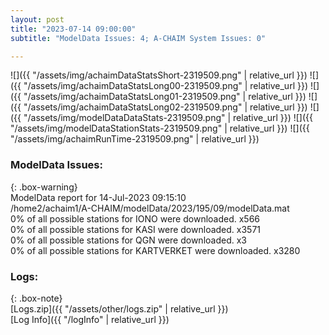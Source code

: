 ```yaml
---
layout: post
title: "2023-07-14 09:00:00"
subtitle: "ModelData Issues: 4; A-CHAIM System Issues: 0"

---
```


![]({{ "/assets/img/achaimDataStatsShort-2319509.png" | relative_url }})
![]({{ "/assets/img/achaimDataStatsLong00-2319509.png" | relative_url }})
![]({{ "/assets/img/achaimDataStatsLong01-2319509.png" | relative_url }})
![]({{ "/assets/img/achaimDataStatsLong02-2319509.png" | relative_url }})
![]({{ "/assets/img/modelDataDataStats-2319509.png" | relative_url }})
![]({{ "/assets/img/modelDataStationStats-2319509.png" | relative_url }})
![]({{ "/assets/img/achaimRunTime-2319509.png" | relative_url }})


### ModelData Issues:  
  
{: .box-warning}  
 ModelData report for 14-Jul-2023 09:15:10   
 /home2/achaim1/A-CHAIM/modelData/2023/195/09/modelData.mat   
 0% of all possible stations for IONO were downloaded. x566   
 0% of all possible stations for KASI were downloaded. x3571   
 0% of all possible stations for QGN were downloaded. x3   
 0% of all possible stations for KARTVERKET were downloaded. x3280   
  


### Logs:  
  
{: .box-note}  
[Logs.zip]({{ "/assets/other/logs.zip" | relative_url }})  
[Log Info]({{ "/logInfo" | relative_url }})  
